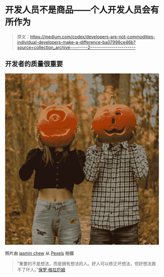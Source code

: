 # 开发人员不是商品——个人开发人员会有所作为

> 原文：<https://medium.com/codex/developers-are-not-commodities-individual-developers-make-a-difference-ba07998ce46b?source=collection_archive---------2----------------------->

## 开发者的质量很重要

![](img/33f185eb949809f2e08dca5870000e46.png)

照片由 [jasmin chew](https://www.pexels.com/@majesticaljasmin?utm_content=attributionCopyText&utm_medium=referral&utm_source=pexels) 从 [Pexels](https://www.pexels.com/photo/faceless-couple-hiding-faces-behind-carved-pumpkins-in-autumn-forest-5841783/?utm_content=attributionCopyText&utm_medium=referral&utm_source=pexels) 拍摄

> “重要的不是想法，而是拥有想法的人。好人可以修正坏想法，但好想法救不了坏人。”[保罗·格拉厄姆](https://www.playforthoughts.com/blog/paul-graham-essays)